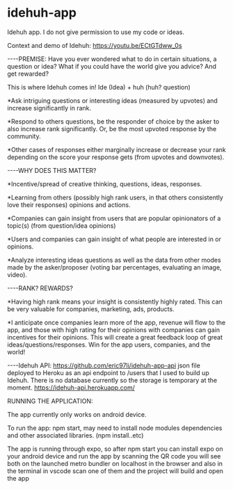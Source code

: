 # idehuh-app
Idehuh app. I do not give permission to use my code or ideas.

Context and demo of Idehuh: https://youtu.be/ECtGTdww_0s

----PREMISE:
Have you ever wondered what to do in certain situations, a question or idea? What if you could have the world give you advice? And get rewarded?

This is where Idehuh comes in! Ide (Idea) + huh (huh? question)

*Ask intriguing questions or interesting ideas (measured by upvotes) and increase significantly in rank.

*Respond to others questions, be the responder of choice by the asker to also increase rank significantly. Or, be the most upvoted response by the community.

*Other cases of responses either marginally increase or decrease your rank depending on the score your response gets (from upvotes and downvotes).

----WHY DOES THIS MATTER?

*Incentive/spread of creative thinking, questions, ideas, responses. 

*Learning from others (possibly high rank users, in that others consistently love their responses) opinions and actions.

*Companies can gain insight from users that are popular opinionators of a topic(s) (from question/idea opinions)

*Users and companies can gain insight of what people are interested in or opinions.

*Analyze interesting ideas questions as well as the data from other modes made by the asker/proposer (voting bar percentages, evaluating an image, video).


----RANK? REWARDS?

*Having high rank means your insight is consistently highly rated. This can be very valuable for companies, marketing, ads, products.

*I anticipate once companies learn more of the app, revenue will flow to the app, and those with high rating for their opinions with companies can gain incentives for their opinions. This will create a great feedback loop of great ideas/questions/responses. Win for the app users, companies, and the world!


----Idehuh API: https://github.com/eric97li/idehuh-app-api
json file deployed to Heroku as an api endpoint to /users that I used to build up Idehuh. There is no database currently so the storage is temporary at the moment.
https://idehuh-api.herokuapp.com/


RUNNING THE APPLICATION:

The app currently only works on android device.

To run the app: npm start, may need to install node modules dependencies and other associated libraries. (npm install..etc)

The app is running through expo, so after npm start you can install expo on your android device and run the app by scanning the QR code you will see both on the launched metro bundler on localhost in the browser and also in the terminal in vscode 
scan one of them and the project will build and open the app


